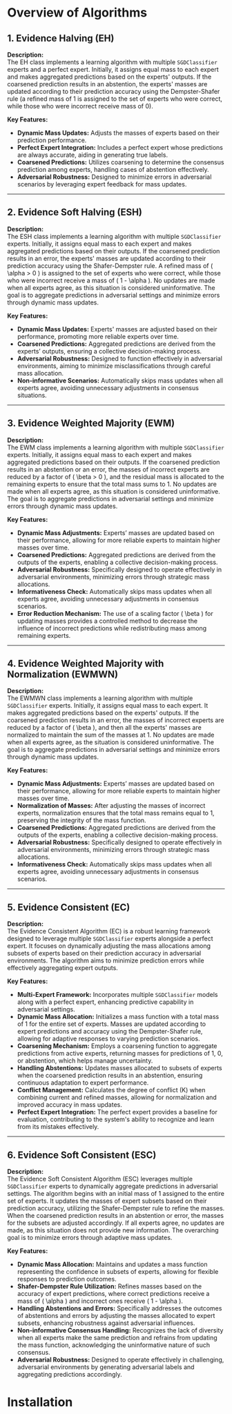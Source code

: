 # Overview of Algorithms

## 1. Evidence Halving (EH)
**Description:**  
The EH class implements a learning algorithm with multiple `SGDClassifier` experts and a perfect expert. Initially, it assigns equal mass to each expert and makes aggregated predictions based on the experts' outputs. If the coarsened prediction results in an abstention, the experts' masses are updated according to their prediction accuracy using the Dempster-Shafer rule (a refined mass of 1 is assigned to the set of experts who were correct, while those who were incorrect receive mass of 0).

**Key Features:**
- **Dynamic Mass Updates:** Adjusts the masses of experts based on their prediction performance.
- **Perfect Expert Integration:** Includes a perfect expert whose predictions are always accurate, aiding in generating true labels.
- **Coarsened Predictions:** Utilizes coarsening to determine the consensus prediction among experts, handling cases of abstention effectively.
- **Adversarial Robustness:** Designed to minimize errors in adversarial scenarios by leveraging expert feedback for mass updates.

---

## 2. Evidence Soft Halving (ESH)
**Description:**  
The ESH class implements a learning algorithm with multiple `SGDClassifier` experts. Initially, it assigns equal mass to each expert and makes aggregated predictions based on their outputs. If the coarsened prediction results in an error, the experts' masses are updated according to their prediction accuracy using the Shafer-Dempster rule. A refined mass of \( \alpha > 0 \) is assigned to the set of experts who were correct, while those who were incorrect receive a mass of \( 1 - \alpha \). No updates are made when all experts agree, as this situation is considered uninformative. The goal is to aggregate predictions in adversarial settings and minimize errors through dynamic mass updates.

**Key Features:**
- **Dynamic Mass Updates:** Experts' masses are adjusted based on their performance, promoting more reliable experts over time.
- **Coarsened Predictions:** Aggregated predictions are derived from the experts’ outputs, ensuring a collective decision-making process.
- **Adversarial Robustness:** Designed to function effectively in adversarial environments, aiming to minimize misclassifications through careful mass allocation.
- **Non-informative Scenarios:** Automatically skips mass updates when all experts agree, avoiding unnecessary adjustments in consensus situations.

---

## 3. Evidence Weighted Majority (EWM)
**Description:**  
The EWM class implements a learning algorithm with multiple `SGDClassifier` experts. Initially, it assigns equal mass to each expert and makes aggregated predictions based on their outputs. If the coarsened prediction results in an abstention or an error, the masses of incorrect experts are reduced by a factor of \( \beta > 0 \), and the residual mass is allocated to the remaining experts to ensure that the total mass sums to 1. No updates are made when all experts agree, as this situation is considered uninformative. The goal is to aggregate predictions in adversarial settings and minimize errors through dynamic mass updates.

**Key Features:**
- **Dynamic Mass Adjustments:** Experts’ masses are updated based on their performance, allowing for more reliable experts to maintain higher masses over time.
- **Coarsened Predictions:** Aggregated predictions are derived from the outputs of the experts, enabling a collective decision-making process.
- **Adversarial Robustness:** Specifically designed to operate effectively in adversarial environments, minimizing errors through strategic mass allocations.
- **Informativeness Check:** Automatically skips mass updates when all experts agree, avoiding unnecessary adjustments in consensus scenarios.
- **Error Reduction Mechanism:** The use of a scaling factor \( \beta \) for updating masses provides a controlled method to decrease the influence of incorrect predictions while redistributing mass among remaining experts.

---

## 4. Evidence Weighted Majority with Normalization (EWMWN)
**Description:**  
The EWMWN class implements a learning algorithm with multiple `SGDClassifier` experts. Initially, it assigns equal mass to each expert. It makes aggregated predictions based on the experts' outputs. If the coarsened prediction results in an error, the masses of incorrect experts are reduced by a factor of \( \beta \), and then all the experts' masses are normalized to maintain the sum of the masses at 1. No updates are made when all experts agree, as the situation is considered uninformative. The goal is to aggregate predictions in adversarial settings and minimize errors through dynamic mass updates.

**Key Features:**
- **Dynamic Mass Adjustments:** Experts’ masses are updated based on their performance, allowing for more reliable experts to maintain higher masses over time.
- **Normalization of Masses:** After adjusting the masses of incorrect experts, normalization ensures that the total mass remains equal to 1, preserving the integrity of the mass function.
- **Coarsened Predictions:** Aggregated predictions are derived from the outputs of the experts, enabling a collective decision-making process.
- **Adversarial Robustness:** Specifically designed to operate effectively in adversarial environments, minimizing errors through strategic mass allocations.
- **Informativeness Check:** Automatically skips mass updates when all experts agree, avoiding unnecessary adjustments in consensus scenarios.

---

## 5. Evidence Consistent (EC)
**Description:**  
The Evidence Consistent Algorithm (EC) is a robust learning framework designed to leverage multiple `SGDClassifier` experts alongside a perfect expert. It focuses on dynamically adjusting the mass allocations among subsets of experts based on their prediction accuracy in adversarial environments. The algorithm aims to minimize prediction errors while effectively aggregating expert outputs.

**Key Features:**
- **Multi-Expert Framework:** Incorporates multiple `SGDClassifier` models along with a perfect expert, enhancing predictive capability in adversarial settings.
- **Dynamic Mass Allocation:** Initializes a mass function with a total mass of 1 for the entire set of experts. Masses are updated according to expert predictions and accuracy using the Dempster-Shafer rule, allowing for adaptive responses to varying prediction scenarios.
- **Coarsening Mechanism:** Employs a coarsening function to aggregate predictions from active experts, returning masses for predictions of 1, 0, or abstention, which helps manage uncertainty.
- **Handling Abstentions:** Updates masses allocated to subsets of experts when the coarsened prediction results in an abstention, ensuring continuous adaptation to expert performance.
- **Conflict Management:** Calculates the degree of conflict (K) when combining current and refined masses, allowing for normalization and improved accuracy in mass updates.
- **Perfect Expert Integration:** The perfect expert provides a baseline for evaluation, contributing to the system's ability to recognize and learn from its mistakes effectively.

---

## 6. Evidence Soft Consistent (ESC)
**Description:**  
The Evidence Soft Consistent Algorithm (ESC) leverages multiple `SGDClassifier` experts to dynamically aggregate predictions in adversarial settings. The algorithm begins with an initial mass of 1 assigned to the entire set of experts. It updates the masses of expert subsets based on their prediction accuracy, utilizing the Shafer-Dempster rule to refine the masses. When the coarsened prediction results in an abstention or error, the masses for the subsets are adjusted accordingly. If all experts agree, no updates are made, as this situation does not provide new information. The overarching goal is to minimize errors through adaptive mass updates.

**Key Features:**
- **Dynamic Mass Allocation:** Maintains and updates a mass function representing the confidence in subsets of experts, allowing for flexible responses to prediction outcomes.
- **Shafer-Dempster Rule Utilization:** Refines masses based on the accuracy of expert predictions, where correct predictions receive a mass of \( \alpha \) and incorrect ones receive \( 1 - \alpha \).
- **Handling Abstentions and Errors:** Specifically addresses the outcomes of abstentions and errors by adjusting the masses allocated to expert subsets, enhancing robustness against adversarial influences.
- **Non-informative Consensus Handling:** Recognizes the lack of diversity when all experts make the same prediction and refrains from updating the mass function, acknowledging the uninformative nature of such consensus.
- **Adversarial Robustness:** Designed to operate effectively in challenging, adversarial environments by generating adversarial labels and aggregating predictions accordingly.

# Installation
